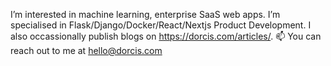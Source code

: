 I’m interested in machine learning, enterprise SaaS web apps.
I’m specialised in Flask/Django/Docker/React/Nextjs Product Development.
I also occassionally publish blogs on https://dorcis.com/articles/.
📫 You can reach out to me at hello@dorcis.com
